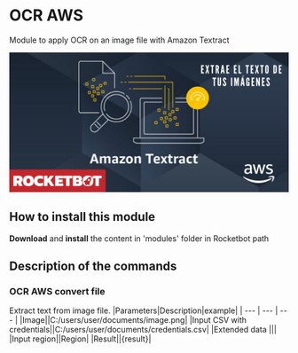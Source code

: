 # OCR AWS
  
Module to apply OCR on an image file with Amazon Textract  
  
![banner](imgs/Banner_OCR-AWS.png)
## How to install this module
  
__Download__ and __install__ the content in 'modules' folder in Rocketbot path  



## Description of the commands

### OCR AWS convert file
  
Extract text from image file.
|Parameters|Description|example|
| --- | --- | --- |
|Image||C:/users/user/documents/image.png|
|Input CSV with credentials||C:/users/user/documents/credentials.csv|
|Extended data |||
|Input region||Region|
|Result||{result}|
